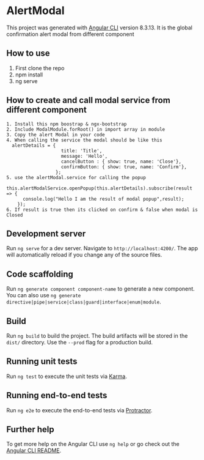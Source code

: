 # AlertModal

This project was generated with [Angular CLI](https://github.com/angular/angular-cli) version 8.3.13.
It is the global confirmation alert modal from different component

## How to use
  1. First clone the repo
  2. npm install
  3. ng serve

## How to create and call modal service from different component
    1. Install this npm boostrap & ngx-bootstrap
    2. Include ModalModule.forRoot() in import array in module
    3. Copy the alert Modal in your code
    4. When calling the service the modal should be like this
      alertDetails = {
                        title: 'Title',
                        message: 'Hello',
                        cancelButton : { show: true, name: 'Close'},
                        confirmButton: { show: true, name: 'Confirm'},
                      };
    5. use the alertModal.service for calling the popup
        this.alertModalService.openPopup(this.alertDetails).subscribe(result => {
          console.log("Hello I am the result of modal popup",result);
        });
    6. If result is true then its clicked on confirm & false when modal is Closed

## Development server

Run `ng serve` for a dev server. Navigate to `http://localhost:4200/`. The app will automatically reload if you change any of the source files.

## Code scaffolding

Run `ng generate component component-name` to generate a new component. You can also use `ng generate directive|pipe|service|class|guard|interface|enum|module`.

## Build

Run `ng build` to build the project. The build artifacts will be stored in the `dist/` directory. Use the `--prod` flag for a production build.

## Running unit tests

Run `ng test` to execute the unit tests via [Karma](https://karma-runner.github.io).

## Running end-to-end tests

Run `ng e2e` to execute the end-to-end tests via [Protractor](http://www.protractortest.org/).

## Further help

To get more help on the Angular CLI use `ng help` or go check out the [Angular CLI README](https://github.com/angular/angular-cli/blob/master/README.md).
